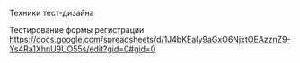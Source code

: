Техники тест-дизайна

Тестирование формы регистрации
https://docs.google.com/spreadsheets/d/1J4bKEaIy9aGxO6NjxtOEAzznZ9-Ys4Ra1XhnU9UO55s/edit?gid=0#gid=0
